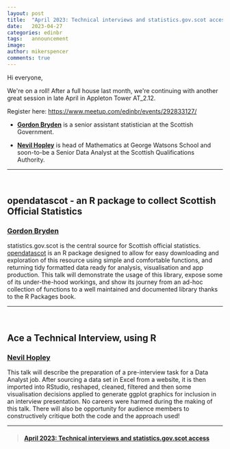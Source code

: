 ```yaml
---
layout: post
title:  "April 2023: Technical interviews and statistics.gov.scot access"
date:   2023-04-27
categories: edinbr
tags:   announcement
image:
author: mikerspencer
comments: true
---
```




Hi everyone,
<br/>


We're on a roll! After a full house last month, we're continuing with another great session in late April in Appleton Tower AT_2.12.

Register here: https://www.meetup.com/edinbr/events/292833127/

* **[Gordon Bryden](https://www.linkedin.com/in/gordon-bryden-72670952/)** is a senior assistant statistician at the Scottish Government.

* **[Nevil Hopley](https://www.linkedin.com/in/nevilhopley/)** is head of Mathematics at George Watsons School and soon-to-be a Senior Data Analyst at the Scottish Qualifications Authority.


---

<br/>

## opendatascot - an R package to collect Scottish Official Statistics

### [Gordon Bryden](https://www.linkedin.com/in/gordon-bryden-72670952/)

statistics.gov.scot is the central source for Scottish official statistics. [opendatascot](https://github.com/DataScienceScotland/opendatascot) is an R package designed to allow for easy downloading and exploration of this resource using simple and comfortable functions, and returning tidy formatted data ready for analysis, visualisation and app production. This talk will demonstrate the usage of this library, expose some of its under-the-hood workings, and show its journey from an ad-hoc collection of functions to a well maintained and documented library thanks to the R Packages book.

---

<br/>

## Ace a Technical Interview, using R

### [Nevil Hopley](https://www.linkedin.com/in/nevilhopley/)

This talk will describe the preparation of a pre-interview task for a Data Analyst job. After sourcing a data set in Excel from a website, it is then imported into RStudio, reshaped, cleaned, filtered and then some visualisation decisions applied to generate ggplot graphics for inclusion in an interview presentation. No careers were harmed during the making of this talk. There will also be opportunity for audience members to constructively critique both the code and the approach used!

---


<blockquote class="embedly-card"><h4><a href="https://www.meetup.com/edinbr/events/292833127/">April 2023: Technical interviews and statistics.gov.scot access</p></blockquote><script async src="//cdn.embedly.com/widgets/platform.js" charset="UTF-8"></script>

<br/>

